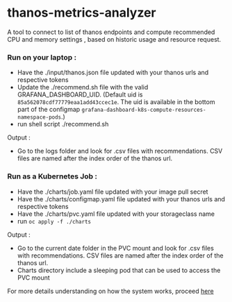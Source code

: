 # thanos-metrics-analyzer

A tool to connect to list of thanos endpoints and compute recommended CPU and memory settings , based on historic usage and resource request.

### Run on your laptop :
   - Have the ./input/thanos.json file updated with your thanos urls and respective tokens
   - Update the ./recommend.sh file with the valid GRAFANA_DASHBOARD_UID. (Default uid is `85a562078cdf77779eaa1add43ccec1e`. The uid is available in the bottom part of the configmap `grafana-dashboard-k8s-compute-resources-namespace-pods`.)
   - run shell script ./recommend.sh

Output : 
   - Go to the logs folder and look for .csv files with recommendations. CSV files are named after the index order of the thanos url.

### Run as a Kubernetes Job :
   - Have the ./charts/job.yaml file updated with your image pull secret
   - Have the ./charts/configmap.yaml file updated with your thanos urls and respective tokens
   - Have the ./charts/pvc.yaml file updated with your storageclass name
   - run `oc apply -f ./charts`

Output :
   - Go to the current date folder in the PVC mount and look for .csv files with recommendations. CSV files are named after the index order of the thanos url.
   - Charts directory include a sleeping pod that can be used to access the PVC mount

For more details understanding on how the system works, proceed [here](doc/details.md)   
